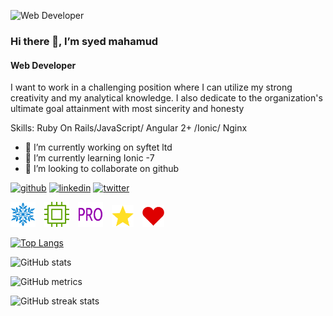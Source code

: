 
![Web Developer](https://media.licdn.com/dms/image/D5616AQFwsqrYgRGHYQ/profile-displaybackgroundimage-shrink_350_1400/0/1679828865990?e=1714003200&v=beta&t=xiB53eLbmeSrOTjBoscjqbv7IQfXsZhl1wtb_RXa3Q8)
### Hi there 👋, I’m syed mahamud 
#### Web Developer

I want to work in a challenging position where I can utilize my strong creativity and my analytical knowledge. I also dedicate to the organization's ultimate goal attainment with most sincerity and honesty

Skills:  Ruby On Rails/JavaScript/ Angular 2+ /Ionic/ Nginx

- 🔭 I’m currently working on syftet ltd 
- 🌱 I’m currently learning Ionic -7 
- 👯 I’m looking to collaborate on github 


[<img src='https://cdn.jsdelivr.net/npm/simple-icons@3.0.1/icons/github.svg' alt='github' height='40'>](https://github.com/mahamudcu)  [<img src='https://cdn.jsdelivr.net/npm/simple-icons@3.0.1/icons/linkedin.svg' alt='linkedin' height='40'>](https://www.linkedin.com/in/syed-mahamud25/)  [<img src='https://cdn.jsdelivr.net/npm/simple-icons@3.0.1/icons/twitter.svg' alt='twitter' height='40'>](https://twitter.com/SyedMahamud3?t=Z8MwxksIeCZWFuGwagnJ9w&s=09)  

<a href='https://archiveprogram.github.com/'><img src='https://raw.githubusercontent.com/acervenky/animated-github-badges/master/assets/acbadge.gif' width='40' height='40'></a> <a href='https://docs.github.com/en/developers'><img src='https://raw.githubusercontent.com/acervenky/animated-github-badges/master/assets/devbadge.gif' width='40' height='40'></a> <a href='https://github.com/pricing'><img src='https://raw.githubusercontent.com/acervenky/animated-github-badges/master/assets/pro.gif' width='40' height='40'></a> <a href='https://stars.github.com/'><img src='https://raw.githubusercontent.com/acervenky/animated-github-badges/master/assets/starbadge.gif' width='35' height='35'></a> <a href='https://docs.github.com/en/github/supporting-the-open-source-community-with-github-sponsors'><img src='https://raw.githubusercontent.com/acervenky/animated-github-badges/master/assets/sponsorbadge.gif' width='35' height='35'></a> 

[![Top Langs](https://github-readme-stats.vercel.app/api/top-langs/?username=mahamudcu)](https://github.com/anuraghazra/github-readme-stats)

![GitHub stats](https://github-readme-stats.vercel.app/api?username=mahamudcu&show_icons=true&count_private=true)  

![GitHub metrics](https://metrics.lecoq.io/mahamudcu)  

![GitHub streak stats](https://streak-stats.demolab.com/?user=mahamudcu)  

